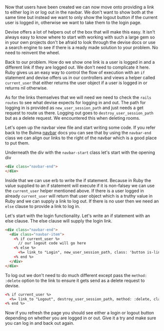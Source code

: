 Now that users have been created we can now move onto providing a link to either log in or log out in the navbar. We don't want to show both at the same time but instead we want to only show the logout button if the current user is logged in, otherwise we want to take them to the login page.

Devise offers a lot of helpers out of the box that will make this easy. It isn't always easy to know where to start with working with such a large gem so in your own projects don't be afraid to look through the devise docs or use a search engine to see if there is a ready made solution to your problem. No need to reinvent the wheel.

Back to our problem. How do we show one link is a user is logged in and a different link if they are logged out. We don't need to complicate it here. Ruby gives us an easy way to control the flow of execution with an `if` statement and devise offers us in our controllers and views a helper called `current_user` that either returns the user object if a user is logged in or returns nil otherwise.

As for the links themselves that we will need we need to check the `rails routes` to see what devise expects for logging in and out. The path for logging in is provided as `new_user_session_path` and just needs a get request to route us there. Logging out goes to `destroy_user_session_path` but as a delete request. We encountered this when deleting rooms.

Let's open up the navbar view file and start writing some code. If you refer back to the Bulma [navbar](https://bulma.io/documentation/components/navbar/) docs you can see that by using the `navbar-end` class we can align our links to the right of the navbar which is a good place to put them.

Underneath the div with the `navbar-start` class let's start with the opening div

```html
<div class="navbar-end">
</div>
```

Inside that we can use erb to write the if statement. Because in Ruby the value supplied to an if statement will execute if it is non-falsey we can use the `current_user` helper mentioned above. If there is a user logged in already `current_user` will return that user object which is a truthy value in Ruby and we can supply a link to log out. If there is no user then we need an `else` clause to provide a link to log in.

Let's start with the login functionality. Let's write an if statement with an else clause. The else clause will supply the login link.

```html
<div class="navbar-end">
  <div class="navbar-item">
    <% if current_user %>
      // our logout code will go here
    <% else %>
      <%= link_to "Login", new_user_session_path, class: 'button is-link' %>
    <% end %>
  </div>
</div>
```

To log out we don't need to do much different except pass the `method: :delete` option to the link to ensure it gets send as a delete request to devise.

```html
<% if current_user %>
  <%= link_to "Logout", destroy_user_session_path, method: :delete, class: ' button is_link' %>
<% end %>
```

Now if you refresh the page you should see either a login or logout button depending on whether you are logged in or out. Give it a try and make sure you can log in and back out again.

